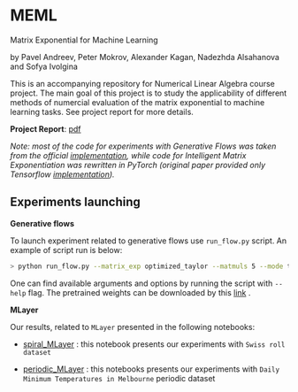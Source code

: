 # MEML
Matrix Exponential for Machine Learning

by Pavel Andreev, Peter Mokrov, Alexander Kagan, Nadezhda Alsahanova and Sofya Ivolgina

This is an accompanying repository for Numerical Linear Algebra course project. The main goal of this project is to study the applicability of different methods of numercial evaluation of the matrix exponential to machine learning tasks. See project report for more details.

**Project Report**: [pdf](https://drive.google.com/file/d/1AoGfMXKVplaxxKazk3kX9us1z8ZypY7t/view?usp=sharing)

*Note: most of the code for experiments with Generative Flows was taken from the official [implementation](https://github.com/changyi7231/MEF), while code for Intelligent Matrix Exponentiation was rewritten in PyTorch (original paper provided only Tensorflow [implementation](https://github.com/google-research/google-research/tree/master/m_layer)).*

## Experiments launching

**Generative flows**

To launch experiment related to generative flows use `run_flow.py` script.
An example of script run is below:

```bash
> python run_flow.py --matrix_exp optimized_taylor --matmuls 5 --mode test --device cuda:1
```
One can find available arguments and options by running the script with `--help` flag. The pretrained weights can be downloaded by this [link](https://drive.google.com/file/d/190nJdKhR50mZNAYmV_GyQ2rQRu3YS_us/view?usp=sharing) .

**MLayer**

Our results, related to `MLayer` presented in the following notebooks:

* [spiral_MLayer](./MLayer/M_Layer_Spiral_Experiments.ipynb) : this notebook presents our experiments with `Swiss roll dataset`

* [periodic_MLayer](./MLayer/M_Layer_MinTemp_Experiments.ipynb) : this notebooks presents our experiments with `Daily Minimum Temperatures in Melbourne` periodic dataset
